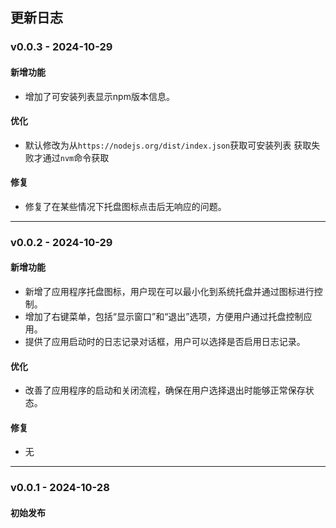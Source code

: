 ## 更新日志

### v0.0.3 - 2024-10-29
#### 新增功能
- 增加了可安装列表显示npm版本信息。

#### 优化
- 默认修改为从`https://nodejs.org/dist/index.json`获取可安装列表 获取失败才通过`nvm`命令获取

#### 修复
- 修复了在某些情况下托盘图标点击后无响应的问题。

---

### v0.0.2 - 2024-10-29
#### 新增功能
- 新增了应用程序托盘图标，用户现在可以最小化到系统托盘并通过图标进行控制。
- 增加了右键菜单，包括“显示窗口”和“退出”选项，方便用户通过托盘控制应用。
- 提供了应用启动时的日志记录对话框，用户可以选择是否启用日志记录。

#### 优化
- 改善了应用程序的启动和关闭流程，确保在用户选择退出时能够正常保存状态。

#### 修复
- 无

---

### v0.0.1 - 2024-10-28
#### 初始发布

